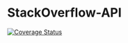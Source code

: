# StackOverflow-API

[![Coverage Status](https://coveralls.io/repos/github/mozzy11/StackOverflow-API/badge.svg)](https://coveralls.io/github/mozzy11/StackOverflow-API)
